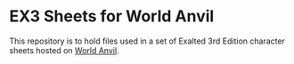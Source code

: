 # EX3 Sheets for World Anvil
This repository is to hold files used in a set of Exalted 3rd Edition character sheets hosted on [World Anvil](https://www.worldanvil.com).
